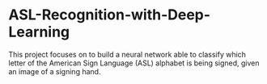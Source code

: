 # ASL-Recognition-with-Deep-Learning
This project focuses on to build a neural network able to classify which letter  of the American Sign Language (ASL) alphabet is being signed, given an  image of a signing hand.
